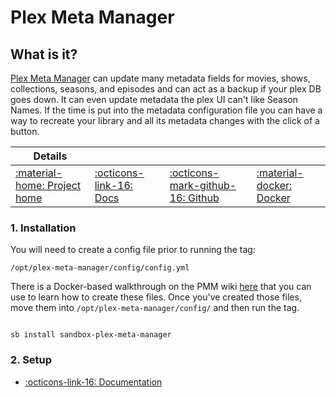 # Plex Meta Manager

## What is it?

[Plex Meta Manager](https://github.com/meisnate12/Plex-Meta-Manager) can update many metadata fields for movies, shows, collections, seasons, and episodes and can act as a backup if your plex DB goes down. It can even update metadata the plex UI can't like Season Names. If the time is put into the metadata configuration file you can have a way to recreate your library and all its metadata changes with the click of a button.

| Details     |             |             |             |
|-------------|-------------|-------------|-------------|
| [:material-home: Project home ](https://github.com/meisnate12/Plex-Meta-Manager) | [:octicons-link-16: Docs](https://github.com/meisnate12/Plex-Meta-Manager/wiki) | [:octicons-mark-github-16: Github](https://github.com/meisnate12/Plex-Meta-Manager) | [:material-docker: Docker ](https://hub.docker.com/r/meisnate12/plex-meta-manager)|

### 1. Installation

You will need to create a config file prior to running the tag:

`/opt/plex-meta-manager/config/config.yml`

There is a Docker-based walkthrough on the PMM wiki [here](https://github.com/meisnate12/Plex-Meta-Manager/wiki/Walkthrough-Docker) that you can use to learn how to create these files.  Once you've created those files, move them into `/opt/plex-meta-manager/config/` and then run the tag.

``` shell

sb install sandbox-plex-meta-manager

```

### 2. Setup

- [:octicons-link-16: Documentation](https://github.com/meisnate12/Plex-Meta-Manager/wiki)
